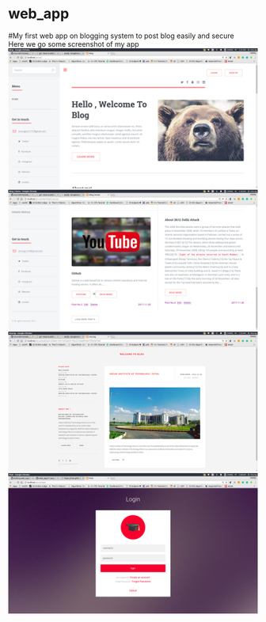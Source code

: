 # web_app
#My first web app on blogging system to post  blog easily and secure<br>
Here we go some screenshot of my app</br>
[![ScreenShot](https://github.com/Anu1601CS/web_app/blob/master/login_system/images/11.png)](#features)
[![ScreenShot](https://github.com/Anu1601CS/web_app/blob/master/login_system/images/12.png)](#features)
[![ScreenShot](https://github.com/Anu1601CS/web_app/blob/master/login_system/images/13.png)](#features)
[![ScreenShot](https://github.com/Anu1601CS/web_app/blob/master/login_system/images/14.png)](#features)

